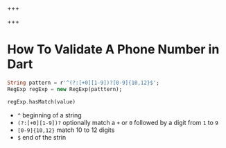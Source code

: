 
+++

+++
# How To Validate A Phone Number in Dart

```dart
String pattern = r'^(?:[+0][1-9])?[0-9]{10,12}$';
RegExp regExp = new RegExp(patttern);

regExp.hasMatch(value)
```

+ `^` beginning of a string
+ `(?:[+0][1-9])?` optionally match a `+` or `0` followed by a digit from `1` to `9`
+ `[0-9]{10,12}` match 10 to 12 digits
+ `$` end of the strin


